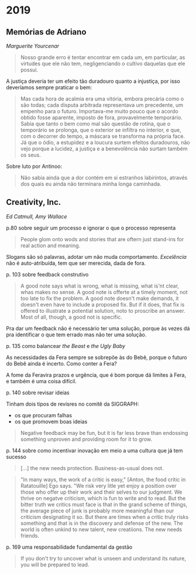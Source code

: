 # 2019

## Memórias de Adriano

_Marguerite Yourcenar_

> Nosso grande erro é tentar encontrar em cada um, em particular, as virtudes que ele não tem, negligenciando o cultivo daquelas que ele possui.



A justiça deveria ter um efeito tão duradouro quanto a injustiça, por isso deveríamos sempre praticar o bem:

> Mas cada hora de acalmia era uma vitória, embora precária como o são todas; cada disputa arbitrada representava um precedente, um empenho para o futuro. Importava-me muito pouco que o acordo obtido fosse aparente, imposto de fora, provavelmente temporário. Sabia que tanto o bem como mal são questão de rotina, que o temporário se prolonga, que o exterior se infiltra no interior, e que, com o decorrer do tempo, a máscara se transforma na própria face. Já que o ódio, a estupidez e a loucura surtem efeitos duradouros, não vejo porque a lucidez, a justiça e a benevolência não surtam também os seus.



Sobre luto por Antinoo:

> Não sabia ainda que a dor contém em si estranhos labirintos, através dos quais eu ainda não terminara minha longa caminhada.

## Creativity, Inc.

_Ed Catmull, Amy Wallace_

p.80 sobre seguir um processo e ignorar o que o processo representa

> People glom onto wods and stories that are oftern just stand-ins for real action and meaning.

Slogans são só palavras, adotar um não muda comportamento. _Excelência_ não é auto-atribuída, tem que ser merecida, dada de fora.

p. 103 sobre feedback construtivo

> A good note says what is wrong, what is missing, what is'nt clear, whas makes no sense. A good note is offerte at a timely moment, not too late to fix the problem. A good note doesn't make demands, it doesn't even have to include a proposed fix. But if it does, that fix is offered to illustrate a potential solution, noto to proscribe an answer. Most of all, though, a good not is specific.

Pra dar um feedback não é necessário ter uma solução, porque às vezes dá pra identificar o que tem errado mas não ter uma solução.

p. 135 como balancear _the Beast_ e _the Ugly Baby_

As necessidades da Fera sempre se sobrepõe às do Bebê, porque o futuro do Bebê ainda é incerto. Como conter a Fera?

A fome da Feravira prazos e urgência, que é bom porque dá limites à Fera, e também é uma coisa difícil.

p. 140 sobre revisar ideias

Tinham dois tipos de revisres no comitê da SIGGRAPH:

* os que procuram falhas
* os que promovem boas ideias

> Negative feedback may be fun, but it is far less brave than endossing something unproven and providing room for it to grow.

p. 144 sobre como incentivar inovação em meio a uma cultura que já tem sucesso

> \[...\] the new needs protection. Business-as-usual does not.

> "In many ways, the work of a critic is easy," \[Anton, the food critic in Ratatouille\] Ego says. "We risk very litle yet enjoy a position over those who offer up their work and their selves to our judgment. We thrive on negatve criticism, which is fun to write and to read. But the bitter truth we critics must face is that in the grand scheme of things, the average piece of junk is probably more meaningful than our criticism designating it so. But there are times when a critic truly risks something and that is in the discovery and defense of the new. The world is often unkind to new talent, new creatiions. The new needs friends.

p. 169 uma responsabilidade fundamental da gestão

> If you don't try to uncover what is unseen and understand its nature, you will be prepared to lead.



